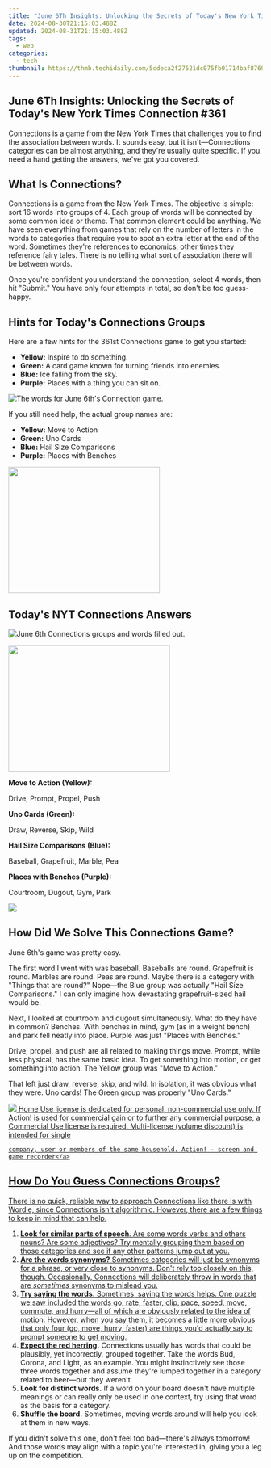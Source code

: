 ```yaml
---
title: "June 6Th Insights: Unlocking the Secrets of Today's New York Times Connection #361"
date: 2024-08-30T21:15:03.488Z
updated: 2024-08-31T21:15:03.488Z
tags:
  - web
categories:
  - tech
thumbnail: https://thmb.techidaily.com/5cdeca2f27521dc075fb01714baf87697fb58a0ad36d3dacc7568c6abd91399a.jpg
---
```


## June 6Th Insights: Unlocking the Secrets of Today's New York Times Connection #361

Connections is a game from the New York Times that challenges you to find the association between words. It sounds easy, but it isn't—Connections categories can be almost anything, and they're usually quite specific. If you need a hand getting the answers, we've got you covered.

##  What Is Connections?

 Connections is a game from the New York Times. The objective is simple: sort 16 words into groups of 4\. Each group of words will be connected by some common idea or theme. That common element could be anything. We have seen everything from games that rely on the number of letters in the words to categories that require you to spot an extra letter at the end of the word. Sometimes they're references to economics, other times they reference fairy tales. There is no telling what sort of association there will be between words.

 Once you're confident you understand the connection, select 4 words, then hit "Submit." You have only four attempts in total, so don't be too guess-happy.

##  Hints for Today's Connections Groups

 Here are a few hints for the 361st Connections game to get you started:

* **Yellow:** Inspire to do something.
* **Green:** A card game known for turning friends into enemies.
* **Blue:** Ice falling from the sky.
* **Purple:** Places with a thing you can sit on.

![The words for June 6th's Connection game.](https://static1.howtogeekimages.com/wordpress/wp-content/uploads/2024/06/june-6th-connections.png) 

 If you still need help, the actual group names are:

* **Yellow:** Move to Action
* **Green:** Uno Cards
* **Blue:** Hail Size Comparisons
* **Purple:** Places with Benches

<!-- affiliate ads begin -->
<a href="https://bluettius.sjv.io/c/5597632/2027209/17108" target="_top" id="2027209"><img src="//a.impactradius-go.com/display-ad/17108-2027209" border="0" alt="" width="300" height="250"/></a><img height="0" width="0" src="https://imp.pxf.io/i/5597632/2027209/17108" style="position:absolute;visibility:hidden;" border="0" />
<!-- affiliate ads end -->
##  Today's NYT Connections Answers

![June 6th Connections groups and words filled out.](https://static1.howtogeekimages.com/wordpress/wp-content/uploads/2024/06/june-6th-connections-filled.png) 

<!-- affiliate ads begin -->
<a href="https://zonlipartnershipprogram.pxf.io/c/5597632/1821134/17882" target="_top" id="1821134"><img src="//a.impactradius-go.com/display-ad/17882-1821134" border="0" alt="" width="320" height="250"/></a><img height="0" width="0" src="https://imp.pxf.io/i/5597632/1821134/17882" style="position:absolute;visibility:hidden;" border="0" />
<!-- affiliate ads end -->
**Move to Action (Yellow):** 

 Drive, Prompt, Propel, Push

**Uno Cards (Green):** 

 Draw, Reverse, Skip, Wild

**Hail Size Comparisons (Blue):** 

 Baseball, Grapefruit, Marble, Pea

**Places with Benches (Purple):** 

 Courtroom, Dugout, Gym, Park

<!-- affiliate ads begin -->
<a href="https://secure.2checkout.com/order/checkout.php?PRODS=4621764&QTY=1&AFFILIATE=108875&CART=1"><img src="https://www.x-mirage.com/x-mirage/img/page-home.jpg" border="0"></a>
<!-- affiliate ads end -->
##  How Did We Solve This Connections Game?

 June 6th's game was pretty easy.

 The first word I went with was baseball. Baseballs are round. Grapefruit is round. Marbles are round. Peas are round. Maybe there is a category with "Things that are round?" Nope—the Blue group was actually "Hail Size Comparisons." I can only imagine how devastating grapefruit-sized hail would be.

 Next, I looked at courtroom and dugout simultaneously. What do they have in common? Benches. With benches in mind, gym (as in a weight bench) and park fell neatly into place. Purple was just "Places with Benches."

 Drive, propel, and push are all related to making things move. Prompt, while less physical, has the same basic idea. To get something into motion, or get something into action. The Yellow group was "Move to Action."

 That left just draw, reverse, skip, and wild. In isolation, it was obvious what they were. Uno cards! The Green group was properly "Uno Cards."

<!-- affiliate ads begin -->
<a href="https://checkout.mirillis.com/order/checkout.php?PRODS=4704640&QTY=1&AFFILIATE=108875&CART=1"> <img src="https://secure.avangate.com/images/merchant/547a5a56d43f6d40f9a6a2f76501d013/products/1_mirillis_action_boxshot_store_1x.jpg" border="0">
	Home Use license is dedicated for personal, non-commercial use only. 
	If Action! is used for commercial gain or to further any commercial purpose, 
	a Commercial Use license is required. Multi-license (volume discount) is intended for single 
 
	company, user or members of the same household. Action! - screen and game recorder</a>
<!-- affiliate ads end -->
##  How Do You Guess Connections Groups?

 There is no quick, reliable way to approach Connections like there is with Wordle, since Connections isn't algorithmic. However, there are a few things to keep in mind that can help.

1. **Look for similar parts of speech**. Are some words verbs and others nouns? Are some adjectives? Try mentally grouping them based on those categories and see if any other patterns jump out at you.
2. **Are the words synonyms?** Sometimes categories will just be synonyms for a phrase, or very close to synonyms. Don't rely too closely on this, though. Occasionally, Connections will deliberately throw in words that are _sometimes_ synonyms to mislead you.
3. **Try saying the words.** Sometimes, saying the words helps. One puzzle we saw included the words go, rate, faster, clip, pace, speed, move, commute, and hurry—all of which are obviously related to the idea of motion. However, when you say them, it becomes a little more obvious that only four (go, move, hurry, faster) are things you'd actually say to prompt someone to get moving.
4. **Expect the [red herring](https://www.merriam-webster.com/dictionary/red%20herring).** Connections usually has words that could be plausibly, yet incorrectly, grouped together. Take the words Bud, Corona, and Light, as an example. You might instinctively see those three words together and assume they're lumped together in a category related to beer—but they weren't.
5. **Look for distinct words.** If a word on your board doesn't have multiple meanings or can really only be used in one context, try using that word as the basis for a category.
6. **Shuffle the board.** Sometimes, moving words around will help you look at them in new ways.

 If you didn't solve this one, don't feel too bad—there's always tomorrow! And those words may align with a topic you're interested in, giving you a leg up on the competition.

<ins class="adsbygoogle"
     style="display:block"
     data-ad-format="autorelaxed"
     data-ad-client="ca-pub-7571918770474297"
     data-ad-slot="1223367746"></ins>



<ins class="adsbygoogle"
     style="display:block"
     data-ad-client="ca-pub-7571918770474297"
     data-ad-slot="8358498916"
     data-ad-format="auto"
     data-full-width-responsive="true"></ins>


